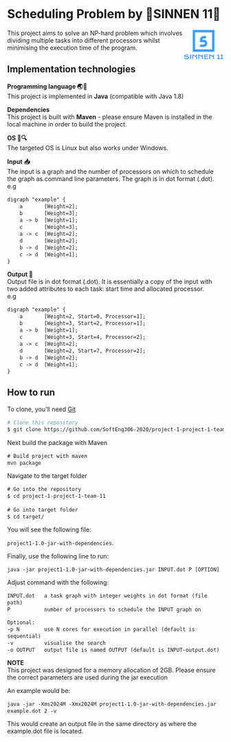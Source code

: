 # Scheduling Problem by 🥇SINNEN 11🥇
<img src="img/sinnen11.png" alt="Aimeos logo" title="Aimeos" align="right" height="70" />
This project aims to solve an NP-hard problem which involves dividing multiple tasks into
different processors whilst minimising the execution time of the program.

## Implementation technologies

**Programming language 🌏🛬**  
This project is implemented in **Java** (compatible with Java 1.8)

**Dependencies**  
This project is built with **Maven** - please ensure Maven is installed in the local machine in order to build the project.

**OS 🐧🔍**  
The targeted OS is Linux but also works under Windows.  

**Input 📥**  
The input is a graph and the number of processors on which to schedule the graph as command
line parameters.  The graph is in dot format (.dot).  
e.g 
```
digraph "example" {
	a       [Weight=2];
	b       [Weight=3];
	a -> b  [Weight=1];
	c       [Weight=3];
	a -> c  [Weight=2];
	d       [Weight=2];
	b -> d  [Weight=2];
	c -> d  [Weight=1];
}
```

**Output 🚪**  
Output file is in dot format (.dot). It is essentially a copy of the input with two added 
attributes to each task: start time and allocated processor.  
e.g
```
digraph "example" {
	a       [Weight=2, Start=0, Processor=1];
	b       [Weight=3, Start=2, Processor=1];
	a -> b  [Weight=1];
	c       [Weight=3, Start=4, Processor=2];
	a -> c  [Weight=2];
	d       [Weight=2, Start=7, Processor=2];
	b -> d  [Weight=2];
	c -> d  [Weight=1];
}
```
## How to run
To clone, you'll need [Git](https://git-scm.com)  
```bash
# Clone this repository
$ git clone https://github.com/SoftEng306-2020/project-1-project-1-team-11.git
```
Next build the package with Maven
```
# Build project with maven
mvn package
```

Navigate to the target folder
```
# Go into the repository
$ cd project-1-project-1-team-11

# Go into target folder
$ cd target/
```  
You will see the following file:

`project1-1.0-jar-with-dependencies`.

Finally, use the following line to run:

```
java -jar project1-1.0-jar-with-dependencies.jar INPUT.dot P [OPTION]
```
Adjust command with the following:

```
INPUT.dot   a task graph with integer weights in dot format (file path)
P           number of processors to schedule the INPUT graph on
```

```
Optional:
-p N        use N cores for execution in parallel (default is sequential)
-v          visualise the search
-o OUTPUT   output file is named OUTPUT (default is INPUT-output.dot)
```

**NOTE**  
This project was designed for a memory allocation of 2GB. Please ensure the correct parameters are used during the jar execution 

An example would be:
```
java -jar -Xms2024M -Xmx2024M project1-1.0-jar-with-dependencies.jar example.dot 2 -v
```
This would create an output file in the same directory as where the example.dot file is located.
